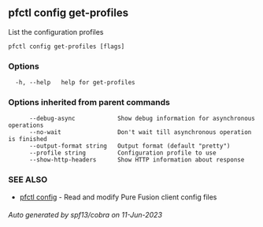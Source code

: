 ## pfctl config get-profiles

List the configuration profiles

```
pfctl config get-profiles [flags]
```

### Options

```
  -h, --help   help for get-profiles
```

### Options inherited from parent commands

```
      --debug-async            Show debug information for asynchronous operations
      --no-wait                Don't wait till asynchronous operation is finished
      --output-format string   Output format (default "pretty")
      --profile string         Configuration profile to use
      --show-http-headers      Show HTTP information about response
```

### SEE ALSO

* [pfctl config](pfctl_config.md)	 - Read and modify Pure Fusion client config files

###### Auto generated by spf13/cobra on 11-Jun-2023
